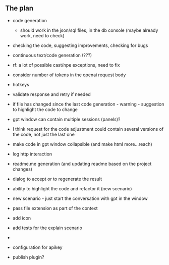 ## The plan

- code generation
  - should work in the json/sql files, in the db console (maybe already work, need to check)
- checking the code, suggesting improvements, checking for bugs
- continuous text/code generation (???)
- rf: a lot of possible cast/npe exceptions, need to fix
- consider number of tokens in the openai request body
- hotkeys
- validate response and retry if needed
- if file has changed since the last code generation - warning - suggestion to highlight the code to change
- gpt window can contain multiple sessions (panels)?
- I think request for the code adjustment could contain several versions of the code, not just the last one
- make code in gpt window collapsible (and make html more...reach)
- log http interaction
- readme.me generation (and updating readme based on the project changes)
- dialog to accept or to regenerate the result
- ability to highlight the code and refactor it (new scenario)
- new scenario - just start the conversation with gpt in the window
- pass file extension as part of the context


- add icon
- add tests for the explain scenario
-
- configuration for apikey
- publish plugin?
